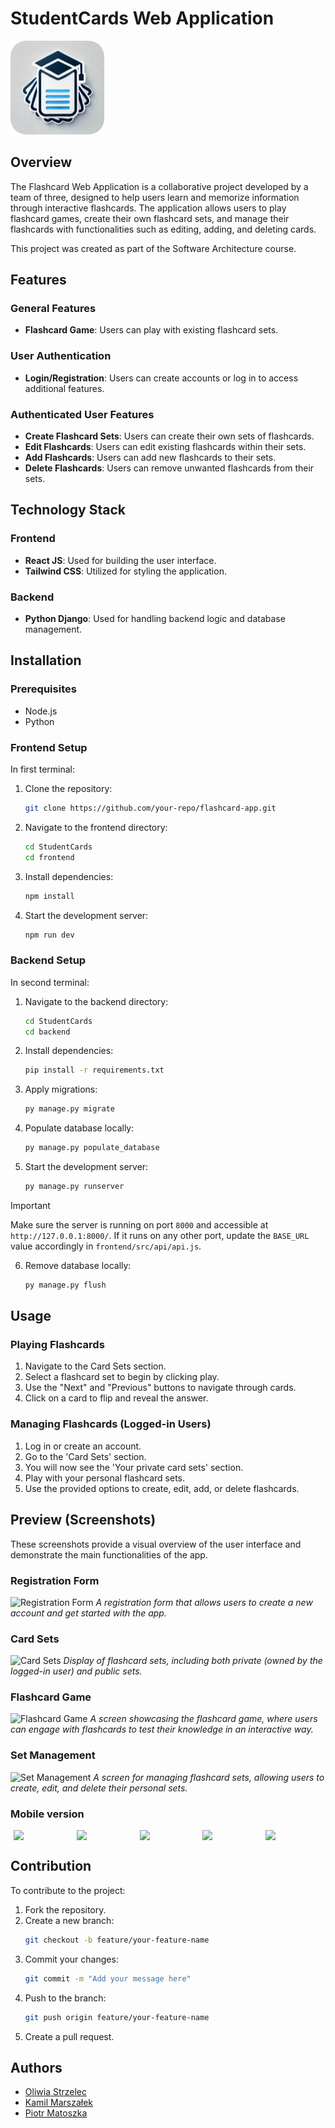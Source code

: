 # StudentCards Web Application

![Logo](frontend/icon.png)

## Overview
The Flashcard Web Application is a collaborative project developed by a team of three, designed to help users learn and memorize information through interactive flashcards. 
The application allows users to play flashcard games, create their own flashcard sets, and manage their flashcards with functionalities such as editing, adding, and deleting cards. 

This project was created as part of the Software Architecture course.

## Features

### General Features
- **Flashcard Game**: Users can play with existing flashcard sets.

### User Authentication
- **Login/Registration**: Users can create accounts or log in to access additional features.

### Authenticated User Features
- **Create Flashcard Sets**: Users can create their own sets of flashcards.
- **Edit Flashcards**: Users can edit existing flashcards within their sets.
- **Add Flashcards**: Users can add new flashcards to their sets.
- **Delete Flashcards**: Users can remove unwanted flashcards from their sets.

## Technology Stack

### Frontend
- **React JS**: Used for building the user interface.
- **Tailwind CSS**: Utilized for styling the application.

### Backend
- **Python Django**: Used for handling backend logic and database management.

## Installation

### Prerequisites
- Node.js
- Python

### Frontend Setup
In first terminal:
1. Clone the repository:
    ```bash
    git clone https://github.com/your-repo/flashcard-app.git
    ```
2. Navigate to the frontend directory:
    ```bash
    cd StudentCards
    cd frontend
    ```
3. Install dependencies:
    ```bash
    npm install
    ```
4. Start the development server:
    ```bash
    npm run dev
    ```

### Backend Setup
In second terminal:
1. Navigate to the backend directory:
    ```bash
    cd StudentCards
    cd backend
    ```
2. Install dependencies:
    ```bash
    pip install -r requirements.txt
    ```
3. Apply migrations:
    ```bash
    py manage.py migrate
    ```
4. Populate database locally:
    ```bash
    py manage.py populate_database
    ```
5. Start the development server:
    ```bash
    py manage.py runserver
    ```

> [!Important]
> Make sure the server is running on port `8000` and accessible at `http://127.0.0.1:8000/`. If it runs on any other port, update the `BASE_URL` value accordingly in `frontend/src/api/api.js`.

    
6. Remove database locally:
    ```bash
    py manage.py flush
    ```

## Usage

### Playing Flashcards
1. Navigate to the Card Sets section.
2. Select a flashcard set to begin by clicking play.
3. Use the "Next" and "Previous" buttons to navigate through cards.
4. Click on a card to flip and reveal the answer.

### Managing Flashcards (Logged-in Users)
1. Log in or create an account.
2. Go to the 'Card Sets' section.
3. You will now see the 'Your private card sets' section.
4. Play with your personal flashcard sets.
5. Use the provided options to create, edit, add, or delete flashcards.
   
## Preview (Screenshots)

These screenshots provide a visual overview of the user interface and demonstrate the main functionalities of the app.

### Registration Form
![Registration Form](https://github.com/user-attachments/assets/63392116-f409-4467-b78d-83e92adda80a)
*A registration form that allows users to create a new account and get started with the app.*

### Card Sets
![Card Sets](https://github.com/user-attachments/assets/a263358b-8e4f-46a0-97a2-62f7427460bd)
*Display of flashcard sets, including both private (owned by the logged-in user) and public sets.*

### Flashcard Game
![Flashcard Game](https://github.com/user-attachments/assets/2f7c69ea-aeb0-4700-9d9b-951edb65d71c)
*A screen showcasing the flashcard game, where users can engage with flashcards to test their knowledge in an interactive way.*

### Set Management
![Set Management](https://github.com/user-attachments/assets/a3574c04-f019-47a8-bba5-07a59d95f984)
*A screen for managing flashcard sets, allowing users to create, edit, and delete their personal sets.*

### Mobile version
<div style="display: flex; justify-content: space-around;">
  <img src="https://github.com/user-attachments/assets/e6d949f6-c902-4059-99f2-5b45b93b294d" width="18%"/>
  <img src="https://github.com/user-attachments/assets/a7f4bf1c-b415-4f81-8635-1288cce0fbf9" width="18%"/>
  <img src="https://github.com/user-attachments/assets/c2b36777-c7df-46b5-a176-fd3a661bceb1" width="18%"/>
  <img src="https://github.com/user-attachments/assets/5ffc893b-0511-4bb7-814c-256bc2680198" width="18%"/>
  <img src="https://github.com/user-attachments/assets/1526bd60-23bd-4dc0-9f64-b35da005169d" width="18%"/>
</div>

## Contribution
To contribute to the project:
1. Fork the repository.
2. Create a new branch:
    ```bash
    git checkout -b feature/your-feature-name
    ```
3. Commit your changes:
    ```bash
    git commit -m "Add your message here"
    ```
4. Push to the branch:
    ```bash
    git push origin feature/your-feature-name
    ```
5. Create a pull request.


## Authors
- [Oliwia Strzelec](https://github.com/StrzelecO)
- [Kamil Marszałek](https://github.com/KamilMarshal)
- [Piotr Matoszka](https://github.com/qsqus)
